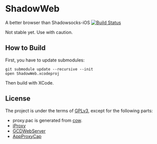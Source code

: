 ShadowWeb
=========
A better browser than Shadowsocks-iOS
[![Build Status](https://travis-ci.org/clowwindy/ShadowWeb.png?branch=master)](https://travis-ci.org/clowwindy/ShadowWeb)

Not stable yet. Use with caution.

How to Build
-------------

First, you have to update submodules:

    git submodule update --recursive --init
    open ShadowWeb.xcodeproj

Then build with XCode.

License
-------
The project is under the terms of [GPLv3](http://opensource.org/licenses/GPL-3.0),
except for the following parts:

- proxy.pac is generated from [cow](https://github.com/cyfdecyf/cow).
- [iProxy](https://github.com/tcurdt/iProxy)
- [GCDWebServer](https://github.com/swisspol/GCDWebServer)
- [AppProxyCap](https://github.com/freewizard/AppProxyCap)
